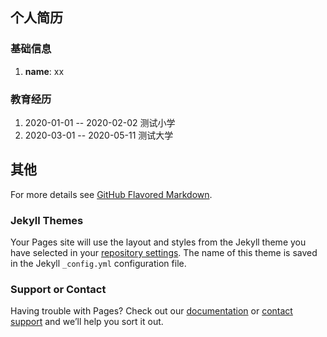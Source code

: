 ## 个人简历
### 基础信息
1. **name**: xx

### 教育经历

1. 2020-01-01 -- 2020-02-02 测试小学
2. 2020-03-01 -- 2020-05-11 测试大学

## 其他
For more details see [GitHub Flavored Markdown](https://guides.github.com/features/mastering-markdown/).

### Jekyll Themes

Your Pages site will use the layout and styles from the Jekyll theme you have selected in your [repository settings](https://github.com/qisikai/qisikai.github.com/settings). The name of this theme is saved in the Jekyll `_config.yml` configuration file.

### Support or Contact

Having trouble with Pages? Check out our [documentation](https://help.github.com/categories/github-pages-basics/) or [contact support](https://github.com/contact) and we’ll help you sort it out.
